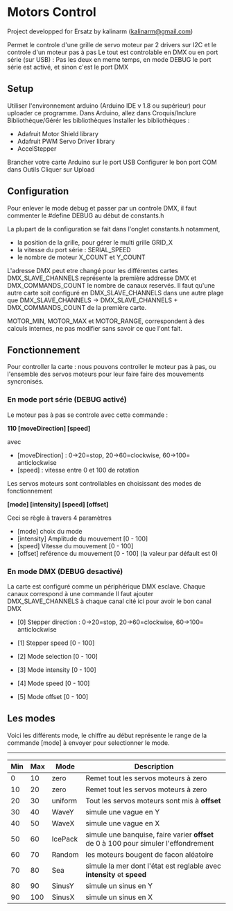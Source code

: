 
# Motors Control

Project developped for Ersatz by kalinarm (kalinarm@gmail.com)

Permet le controle d'une grille de servo moteur par 2 drivers sur I2C
et le controle d'un moteur pas à pas
Le tout est controlable en DMX ou en port série (sur USB) : 
Pas les deux en meme temps, en mode DEBUG le port série est activé, et sinon c'est le port DMX

## Setup

Utiliser l'environnement arduino (Arduino IDE v 1.8 ou supérieur) pour uploader ce programme.
Dans Arduino, allez dans Croquis/Inclure Bibliothèque/Gérér les bibliothèques
Installer les bibliothèques : 
- Adafruit Motor Shield library
- Adafruit PWM Servo Driver library
- AccelStepper
 
Brancher votre carte Arduino sur le port USB
Configurer le bon port COM dans Outils
Cliquer sur Upload

## Configuration

Pour enlever le mode debug et passer par un controle DMX, 
il faut commenter le #define DEBUG au début de constants.h

La plupart de la configuration se fait dans l'onglet constants.h
notamment,
- la position de la grille, pour gérer le multi grille GRID_X
- la vitesse du port série : SERIAL_SPEED
- le nombre de moteur X_COUNT et Y_COUNT

L'adresse DMX peut etre changé pour les différentes cartes
DMX_SLAVE_CHANNELS représente la première addresse DMX et DMX_COMMANDS_COUNT le nombre de canaux reservés.
Il faut qu'une autre carte soit configuré en DMX_SLAVE_CHANNELS dans une autre plage que DMX_SLAVE_CHANNELS -> DMX_SLAVE_CHANNELS + DMX_COMMANDS_COUNT de la première carte.

MOTOR_MIN, MOTOR_MAX et MOTOR_RANGE, correspondent à des calculs internes, ne pas modifier sans savoir ce que l'ont fait.

## Fonctionnement

Pour controller la carte : 
nous pouvons controller le moteur pas à pas, 
ou l'ensemble des servos moteurs pour leur faire faire des mouvements syncronisés.

### En mode port série (DEBUG activé)

Le moteur pas à pas se controle avec cette commande :

**110 [moveDirection] [speed]**

avec

- [moveDirection] : 0->20=stop, 20->60=clockwise, 60->100= anticlockwise
- [speed] : vitesse entre 0 et 100 de rotation


Les servos moteurs sont controllables en choisissant des modes de fonctionnement

**[mode] [intensity] [speed] [offset]**

Ceci se règle à travers 4 paramètres

- [mode] choix du mode
- [intensity] Amplitude du mouvement [0 - 100]
- [speed] Vitesse du mouvement [0 - 100]
- [offset] reférence du mouvement [0 - 100] (la valeur par défault est 0)

### En mode DMX (DEBUG desactivé)

La carte est configuré comme un périphérique DMX esclave.
Chaque canaux correspond à une commande
Il faut ajouter DMX_SLAVE_CHANNELS à chaque canal cité ici pour avoir le bon canal DMX

- [0] Stepper direction : 0->20=stop, 20->60=clockwise, 60->100= anticlockwise
- [1] Stepper speed [0 - 100]


- [2] Mode selection [0 - 100]
- [3] Mode intensity [0 - 100]
- [4] Mode speed [0 - 100]
- [5] Mode offset [0 - 100]

## Les modes

Voici les différents mode, le chiffre au début représente le range de la commande [mode] à envoyer pour selectionner le mode.

------------------------------
| Min  | Max | Mode | Description  |
| ------------ | ------------| ------------| ------------ |
| 0 | 10 | zero | Remet tout les servos moteurs à zero |
| 10 | 20 | zero | Remet tout les servos moteurs à zero |
| 20 | 30 | uniform | Tout les servos moteurs sont mis à **offset** |
| 30 | 40 | WaveY | simule une vague en Y |
| 40 | 50 | WaveX | simule une vague en X |
| 50 | 60 | IcePack | simule une banquise, faire varier **offset** de 0 à 100 pour simuler l'effondrement |
| 60 | 70 | Random | les moteurs bougent de facon aléatoire|
| 70 | 80 | Sea | simule la mer dont l'état est reglable avec **intensity** et **speed** |
| 80 | 90 | SinusY | simule un sinus en Y |
| 90 | 100 | SinusX | simule un sinus en X |


